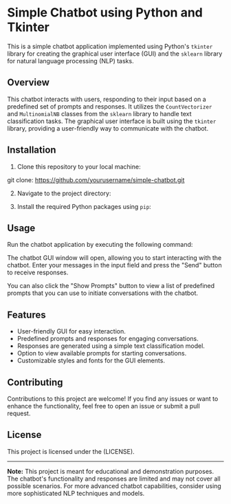 # Simple Chatbot using Python and Tkinter

This is a simple chatbot application implemented using Python's `tkinter` library for creating the graphical user interface (GUI) and the `sklearn` library for natural language processing (NLP) tasks.

## Overview

This chatbot interacts with users, responding to their input based on a predefined set of prompts and responses. It utilizes the `CountVectorizer` and `MultinomialNB` classes from the `sklearn` library to handle text classification tasks. The graphical user interface is built using the `tkinter` library, providing a user-friendly way to communicate with the chatbot.

## Installation

1. Clone this repository to your local machine:

git clone: https://github.com/yourusername/simple-chatbot.git

2. Navigate to the project directory:

3. Install the required Python packages using `pip`:


## Usage

Run the chatbot application by executing the following command:


The chatbot GUI window will open, allowing you to start interacting with the chatbot. Enter your messages in the input field and press the "Send" button to receive responses.

You can also click the "Show Prompts" button to view a list of predefined prompts that you can use to initiate conversations with the chatbot.

## Features

- User-friendly GUI for easy interaction.
- Predefined prompts and responses for engaging conversations.
- Responses are generated using a simple text classification model.
- Option to view available prompts for starting conversations.
- Customizable styles and fonts for the GUI elements.

## Contributing

Contributions to this project are welcome! If you find any issues or want to enhance the functionality, feel free to open an issue or submit a pull request.

## License

This project is licensed under the (LICENSE).

---

**Note:** This project is meant for educational and demonstration purposes. The chatbot's functionality and responses are limited and may not cover all possible scenarios. For more advanced chatbot capabilities, consider using more sophisticated NLP techniques and models.

